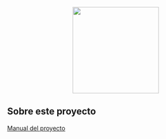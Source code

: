 <p align="center"><img src="https://raw.githubusercontent.com/OnTheThunder/CloudRoad/master/public/images/onTheThunder.png" width="200"></p>



## Sobre este proyecto

[Manual del proyecto](https://github.com/OnTheThunder/CloudRoad/blob/master/01.-documentacion/Manual_OnTheThunder.pdf)
